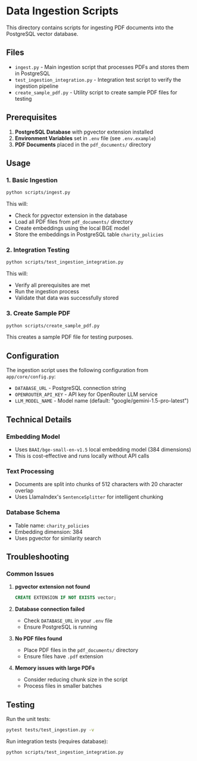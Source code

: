 # Data Ingestion Scripts

This directory contains scripts for ingesting PDF documents into the PostgreSQL vector database.

## Files

- `ingest.py` - Main ingestion script that processes PDFs and stores them in PostgreSQL
- `test_ingestion_integration.py` - Integration test script to verify the ingestion pipeline
- `create_sample_pdf.py` - Utility script to create sample PDF files for testing

## Prerequisites

1. **PostgreSQL Database** with pgvector extension installed
2. **Environment Variables** set in `.env` file (see `.env.example`)
3. **PDF Documents** placed in the `pdf_documents/` directory

## Usage

### 1. Basic Ingestion

```bash
python scripts/ingest.py
```

This will:

- Check for pgvector extension in the database
- Load all PDF files from `pdf_documents/` directory
- Create embeddings using the local BGE model
- Store the embeddings in PostgreSQL table `charity_policies`

### 2. Integration Testing

```bash
python scripts/test_ingestion_integration.py
```

This will:

- Verify all prerequisites are met
- Run the ingestion process
- Validate that data was successfully stored

### 3. Create Sample PDF

```bash
python scripts/create_sample_pdf.py
```

This creates a sample PDF file for testing purposes.

## Configuration

The ingestion script uses the following configuration from `app/core/config.py`:

- `DATABASE_URL` - PostgreSQL connection string
- `OPENROUTER_API_KEY` - API key for OpenRouter LLM service
- `LLM_MODEL_NAME` - Model name (default: "google/gemini-1.5-pro-latest")

## Technical Details

### Embedding Model

- Uses `BAAI/bge-small-en-v1.5` local embedding model (384 dimensions)
- This is cost-effective and runs locally without API calls

### Text Processing

- Documents are split into chunks of 512 characters with 20 character overlap
- Uses LlamaIndex's `SentenceSplitter` for intelligent chunking

### Database Schema

- Table name: `charity_policies`
- Embedding dimension: 384
- Uses pgvector for similarity search

## Troubleshooting

### Common Issues

1. **pgvector extension not found**

   ```sql
   CREATE EXTENSION IF NOT EXISTS vector;
   ```

2. **Database connection failed**
   - Check `DATABASE_URL` in your `.env` file
   - Ensure PostgreSQL is running

3. **No PDF files found**
   - Place PDF files in the `pdf_documents/` directory
   - Ensure files have `.pdf` extension

4. **Memory issues with large PDFs**
   - Consider reducing chunk size in the script
   - Process files in smaller batches

## Testing

Run the unit tests:

```bash
pytest tests/test_ingestion.py -v
```

Run integration tests (requires database):

```bash
python scripts/test_ingestion_integration.py
```
